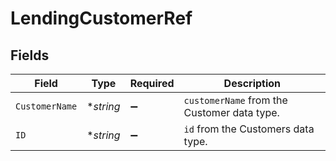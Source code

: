 # LendingCustomerRef


## Fields

| Field                                       | Type                                        | Required                                    | Description                                 |
| ------------------------------------------- | ------------------------------------------- | ------------------------------------------- | ------------------------------------------- |
| `CustomerName`                              | **string*                                   | :heavy_minus_sign:                          | `customerName` from the Customer data type. |
| `ID`                                        | **string*                                   | :heavy_minus_sign:                          | `id` from the Customers data type.          |
